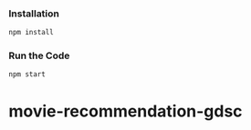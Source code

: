 ### Installation

```bash
npm install
```

### Run the Code

```bash
npm start
```
# movie-recommendation-gdsc
